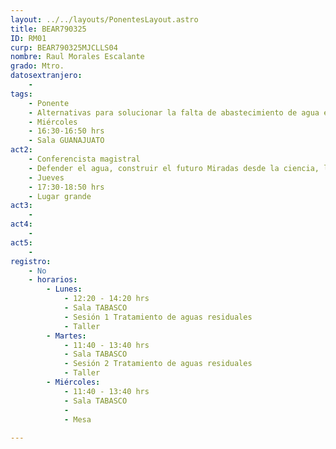 ```yaml
---
layout: ../../layouts/PonentesLayout.astro
title: BEAR790325
ID: RM01
curp: BEAR790325MJCLLS04
nombre: Raul Morales Escalante
grado: Mtro.
datosextranjero:
    - 
tags:
    - Ponente
    - Alternativas para solucionar la falta de abastecimiento de agua en México
    - Miércoles
    - 16:30-16:50 hrs
    - Sala GUANAJUATO
act2: 
    - Conferencista magistral
    - Defender el agua, construir el futuro Miradas desde la ciencia, la gestión y la comunidad
    - Jueves
    - 17:30-18:50 hrs
    - Lugar grande
act3: 
    - 
act4: 
    - 
act5: 
    - 
registro:
    - No
    - horarios:
        - Lunes:  
            - 12:20 - 14:20 hrs
            - Sala TABASCO
            - Sesión 1 Tratamiento de aguas residuales
            - Taller
        - Martes:
            - 11:40 - 13:40 hrs
            - Sala TABASCO
            - Sesión 2 Tratamiento de aguas residuales
            - Taller
        - Miércoles:
            - 11:40 - 13:40 hrs
            - Sala TABASCO
            -
            - Mesa
            
---
```

